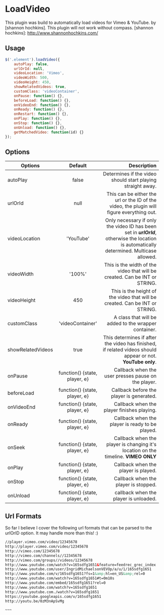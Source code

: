LoadVideo
===============

This plugin was build to automatically load videos for Vimeo & YouTube.
by [shannon hochkins]. This plugin will not work without compass.
[shannon hochkins]: http://www.shannonhochkins.com/

Usage
--------------

```javascript
$('.element').loadVideo({
    autoPlay: false,
    urlOrId: null,
    videoLocation: 'Vimeo',
    videoWidth: 500,
    videoHeight: 450, 
    showRelatedVideos: true,
    customClass: 'videoContainer',
    onPause: function() {},
    beforeLoad: function() {},
    onVideoEnd: function() {},
    onReady: function() {},
    onRestart: function() {},
    onPlay: function() {},
    onStop: function() {},
    onUnload: function() {},
    getMatchedVideo: function(id) {}
});
```


Options
--------------


| Options               | Default                             | Description  |
| --------------------- |:-----------------------------------:| ------------:|
| autoPlay              | false                               | Determines if the video should start playing straight away. |
| urlOrId               | null                                | This can be either the url or the ID of the video, the plugin will figure everything out. |
| videoLocation         | 'YouTube'                           | Only necessary if only the video ID has been set in ***urlOrId***, otherwise the location is automatically determined. Multicase allowed. |
| videoWidth            | '100%'                              | This is the width of the video that will be created. Can be INT or STRING. |
| videoHeight           | 450                                 | This is the height of the video that will be created. Can be INT or STRING. |
| customClass           | 'videoContainer'                    | A class that will be added to the wrapper container. |
| showRelatedVideos     | true                                | This determines if after the video has finished, if related videos should appear or not. **YouTube only**. |
| onPause               | function() {state, player, e}       | Callback when the user presses pause on the player. |
| beforeLoad            | function() {state, player, e}       | Callback before the player is generated. |
| onVideoEnd            | function() {state, player, e}       | Callback when the player finishes playing. |
| onReady               | function() {state, player, e}       | Callback when the player is ready to be played. |
| onSeek                | function() {state, player, e}       | Callback when the player is changing it's location on the timeline. **VIMEO ONLY** |
| onPlay                | function() {state, player, e}       | Callback when the player is played. |
| onStop                | function() {state, player, e}       | Callback when the player is stopped. |
| onUnload              | function() {state, player, e}       | callback when the player is unloaded. |



Url Formats
--------------

So far I believe I cover the following url formats that can be parsed to the urlOrID option. It may handle more than this! :)


```html
//player.vimeo.com/video/12345678
http://player.vimeo.com/video/12345678
http://vimeo.com/12345678
http://vimeo.com/channels//12345678
http://vimeo.com/groups//videos/12345678
http://www.youtube.com/watch?v=165sdfg1651&feature=feedrec_grec_index
http://www.youtube.com/user/IngridMichaelsonVEVOp/a/u/1/165sdfg1651
http://www.youtube.com/v/165sdfg1651?fs=1&amp;hl=en_US&amp;rel=0
http://www.youtube.com/watch?v=165sdfg1651#t=0m10s
http://www.youtube.com/embed/165sdfg1651?rel=0
http://www.youtube.com/watch?v=165sdfg1651
http://www.youtube.com./watch?v=165sdfg1651       
https://youtube.googleapis.com/v/165sdfg1651
http://youtu.be/0zM3nApSvMg

~~~





